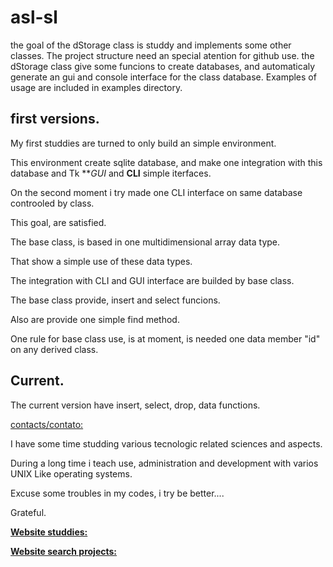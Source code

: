 # asl-sl
the goal of the dStorage class is studdy and implements some other classes.
The project structure need an special atention for github use.
the dStorage class give some funcions to create databases, and automaticaly
generate an gui and console interface for the class database.
Examples of usage are included in examples directory.

## first versions.

My first studdies are turned to only build an simple environment.

This environment create sqlite database, and make one integration with this database and Tk ***GUI* and __CLI__ simple iterfaces.

On the second moment i try made one CLI interface on same database controoled by class.

This goal, are satisfied.

The base class, is based in one multidimensional array data type.

That show a simple use of these data types.

The integration with CLI and GUI interface are builded by base class.

The base class provide, insert and select funcions.

Also are provide one simple find method.

One rule for base class use, is at moment, is needed one data member "id" on any derived class.

## Current.

The current version have insert, select, drop, data functions.

[contacts/contato:](mailto:feraleomg@gmail.com)

I have some time studding various tecnologic related sciences and aspects.

During a long time i teach use, administration and development with varios UNIX Like operating systems.

Excuse some troubles in my codes, i try be better....

Grateful.

[**Website studdies:**](http://www.asl-sl.com.br)


[**Website search projects:**](http://magicbyte.tec.br)

